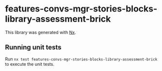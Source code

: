 # features-convs-mgr-stories-blocks-library-assessment-brick

This library was generated with [Nx](https://nx.dev).

## Running unit tests

Run `nx test features-convs-mgr-stories-blocks-library-assessment-brick` to execute the unit tests.
